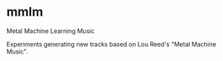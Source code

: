 # mmlm
Metal Machine Learning Music

Experiments generating new tracks based on Lou Reed's "Metal Machine Music".  
